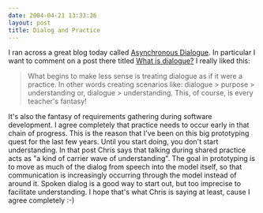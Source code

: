 ```yaml
---
date: 2004-04-21 13:33:26
layout: post
title: Dialog and Practice
---
```


I ran across a great blog today called [Asynchronous Dialogue](http://asynchronousdialogue.blogspot.com/). In particular I want to comment on a post there titled [What is dialogue?](http://asynchronousdialogue.blogspot.com/2004_04_01_asynchronousdialogue_archive.html#108164258451291620) I really liked this:


> What begins to make less sense is treating dialogue as if it were a practice. In other words creating scenarios like: dialogue > purpose > understanding or, dialogue > understanding. This, of course, is every teacher's fantasy!


It's also the fantasy of requirements gathering during software development. I agree completely that practice needs to occur early in that chain of progress. This is the reason that I've been on this big prototyping quest for the last few years. Until you start doing, you don't start understanding. In that post Chris says that talking during shared practice acts as "a kind of carrier wave of understanding". The goal in prototyping is to move as much of the dialog from speech into the model itself, so that communication is increasingly occurring through the model instead of around it. Spoken dialog is a good way to start out, but too imprecise to facilitate understanding. I hope that's what Chris is saying at least, cause I agree completely :-)
